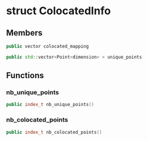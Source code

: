 # struct ColocatedInfo


## Members

```cpp
public vector colocated_mapping

```

```cpp
public std::vector<Point<dimension> > unique_points

```



## Functions

### nb_unique_points

```cpp
public index_t nb_unique_points()
```


### nb_colocated_points

```cpp
public index_t nb_colocated_points()
```




